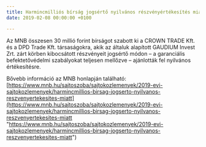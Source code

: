 ```yaml
---
title: Harmincmilliós bírság jogsértő nyilvános részvényértékesítés miatt
date: 2019-02-08 00:00:00 +0100

---
```

Az MNB összesen 30 millió forint bírságot szabott ki a CROWN TRADE Kft. és a DPD Trade Kft. társaságokra, akik az általuk alapított GAUDIUM Invest Zrt. zárt körben kibocsátott részvényeit jogsértő módon – a garanciális befektetővédelmi szabályokat teljesen mellőzve – ajánlották fel nyilvános értékesítésre.

Bővebb információ az MNB honlapján található: [https://www.mnb.hu/sajtoszoba/sajtokozlemenyek/2019-evi-sajtokozlemenyek/harmincmillios-birsag-jogserto-nyilvanos-reszvenyertekesites-miatt](https://www.mnb.hu/sajtoszoba/sajtokozlemenyek/2019-evi-sajtokozlemenyek/harmincmillios-birsag-jogserto-nyilvanos-reszvenyertekesites-miatt "https://www.mnb.hu/sajtoszoba/sajtokozlemenyek/2019-evi-sajtokozlemenyek/harmincmillios-birsag-jogserto-nyilvanos-reszvenyertekesites-miatt")